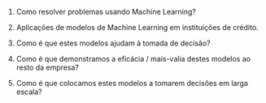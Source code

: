1. Como resolver problemas usando Machine Learning?

2. Aplicações de modelos de Machine Learning em instituições de crédito.

3. Como é que estes modelos ajudam à tomada de decisão?

4. Como é que demonstramos a eficácia / mais-valia destes modelos ao resto da empresa?

5. Como é que colocamos estes modelos a tomarem decisões em larga escala?
